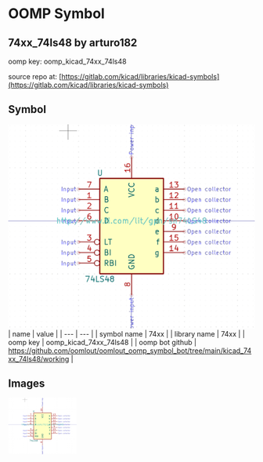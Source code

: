 # OOMP Symbol  
## 74xx_74ls48  by arturo182  
  
oomp key: oomp_kicad_74xx_74ls48  
  
source repo at: [https://gitlab.com/kicad/libraries/kicad-symbols](https://gitlab.com/kicad/libraries/kicad-symbols)  
## Symbol  
  
[![working.png](working_600.png)](working.png)  
| name | value | 
| --- | --- | 
| symbol name | 74xx | 
| library name | 74xx | 
| oomp key | oomp_kicad_74xx_74ls48 | 
| oomp bot github | https://github.com/oomlout/oomlout_oomp_symbol_bot/tree/main/kicad_74xx_74ls48/working | 
## Images  
  
[![working.png](working_140.png)](working.png)  
